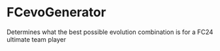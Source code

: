 # FCevoGenerator
Determines what the best possible evolution combination is for a FC24 ultimate team player
